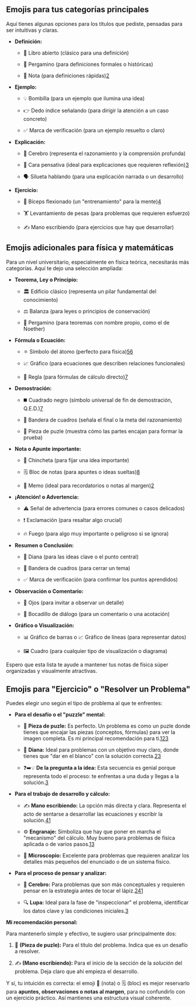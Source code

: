 ## Emojis para tus categorías principales

Aquí tienes algunas opciones para los títulos que pediste, pensadas para ser intuitivas y claras.

- **Definición:**
    - 📖 Libro abierto (clásico para una definición)
        
    - 📜 Pergamino (para definiciones formales o históricas)
        
    - 📝 Nota (para definiciones rápidas)[2](https://emojiterra.com/memo/)
        
- **Ejemplo:**
    - 💡 Bombilla (para un ejemplo que ilumina una idea)
        
    - 👉 Dedo índice señalando (para dirigir la atención a un caso concreto)
        
    - ✅ Marca de verificación (para un ejemplo resuelto o claro)
        
- **Explicación:**
    - 🧠 Cerebro (representa el razonamiento y la comprensión profunda)
        
    - 🤔 Cara pensativa (ideal para explicaciones que requieren reflexión)[3](https://www.smslocal.com/blog/emoji-meaning-in-text/)
        
    - 🗣️ Silueta hablando (para una explicación narrada o un desarrollo)
        
- **Ejercicio:**
    - 💪 Bíceps flexionado (un "entrenamiento" para la mente)[4](https://emojicombos.com/workout)
        
    - 🏋️ Levantamiento de pesas (para problemas que requieren esfuerzo)
        
    - ✍️ Mano escribiendo (para ejercicios que hay que desarrollar)

## Emojis adicionales para física y matemáticas

Para un nivel universitario, especialmente en física teórica, necesitarás más categorías. Aquí te dejo una selección ampliada:

- **Teorema, Ley o Principio:**
    - 🏛️ Edificio clásico (representa un pilar fundamental del conocimiento)
        
    - ⚖️ Balanza (para leyes o principios de conservación)
        
    - 📜 Pergamino (para teoremas con nombre propio, como el de Noether)
        
- **Fórmula o Ecuación:**
    - ⚛️ Símbolo del átomo (perfecto para física)[5](https://emojicombos.com/physics)[6](https://emojicombos.com/mathematical-physics)
        
    - 📈 Gráfico (para ecuaciones que describen relaciones funcionales)
        
    - 📏 Regla (para fórmulas de cálculo directo)[7](https://chalkdustmagazine.com/blog/top-10-emoji-use-mathematics/)
        
- **Demostración:**
    - ◼️ Cuadrado negro (símbolo universal de fin de demostración, Q.E.D.)[7](https://chalkdustmagazine.com/blog/top-10-emoji-use-mathematics/)
        
    - 🏁 Bandera de cuadros (señala el final o la meta del razonamiento)
        
    - 🧩 Pieza de puzle (muestra cómo las partes encajan para formar la prueba)
        
- **Nota o Apunte importante:**
    - 📌 Chincheta (para fijar una idea importante)
        
    - 🗒️ Bloc de notas (para apuntes o ideas sueltas)[8](https://emojidb.org/theorem-emojis)
        
    - 📝 Memo (ideal para recordatorios o notas al margen)[2](https://emojiterra.com/memo/)
        
- **¡Atención! o Advertencia:**
    - ⚠️ Señal de advertencia (para errores comunes o casos delicados)
        
    - ❗ Exclamación (para resaltar algo crucial)
        
    - 🔥 Fuego (para algo muy importante o peligroso si se ignora)
        
- **Resumen o Conclusión:**
    - 🎯 Diana (para las ideas clave o el punto central)
        
    - 🏁 Bandera de cuadros (para cerrar un tema)
        
    - ✅ Marca de verificación (para confirmar los puntos aprendidos)
        
- **Observación o Comentario:**
    - 👀 Ojos (para invitar a observar un detalle)
        
    - 💬 Bocadillo de diálogo (para un comentario o una acotación)
        
- **Gráfico o Visualización:**
    - 📊 Gráfico de barras o 📈 Gráfico de líneas (para representar datos)
        
    - 🖼️ Cuadro (para cualquier tipo de visualización o diagrama)
        

Espero que esta lista te ayude a mantener tus notas de física súper organizadas y visualmente atractivas.

## Emojis para "Ejercicio" o "Resolver un Problema"

Puedes elegir uno según el tipo de problema al que te enfrentes:

- **Para el desafío o el "puzzle" mental:**
    
    - 🧩 **Pieza de puzle:** Es perfecto. Un problema es como un puzle donde tienes que encajar las piezas (conceptos, fórmulas) para ver la imagen completa. Es mi principal recomendación para ti.[1](https://emojidb.org/problem-solving-emojis)[2](https://emojidb.org/problem-solver-emojis)[3](https://emojicombos.com/problem-solving)
        
    - 🎯 **Diana:** Ideal para problemas con un objetivo muy claro, donde tienes que "dar en el blanco" con la solución correcta.[2](https://emojidb.org/problem-solver-emojis)[3](https://emojicombos.com/problem-solving)
        
    - ❓➡️💡 **De la pregunta a la idea:** Esta secuencia es genial porque representa todo el proceso: te enfrentas a una duda y llegas a la solución.[3](https://emojicombos.com/problem-solving)
        
- **Para el trabajo de desarrollo y cálculo:**
    
    - ✍️ **Mano escribiendo:** La opción más directa y clara. Representa el acto de sentarse a desarrollar las ecuaciones y escribir la solución.[4](https://emojicombos.com/solving-math)[1](https://emojidb.org/problem-solving-emojis)
        
    - ⚙️ **Engranaje:** Simboliza que hay que poner en marcha el "mecanismo" del cálculo. Muy bueno para problemas de física aplicada o de varios pasos.[1](https://emojidb.org/problem-solving-emojis)[3](https://emojicombos.com/problem-solving)
        
    - 🔬 **Microscopio:** Excelente para problemas que requieren analizar los detalles más pequeños del enunciado o de un sistema físico.
        
- **Para el proceso de pensar y analizar:**
    
    - 🧠 **Cerebro:** Para problemas que son más conceptuales y requieren pensar en la estrategia antes de tocar el lápiz.[2](https://emojidb.org/problem-solver-emojis)[4](https://emojicombos.com/solving-math)[1](https://emojidb.org/problem-solving-emojis)
        
    - 🔍 **Lupa:** Ideal para la fase de "inspeccionar" el problema, identificar los datos clave y las condiciones iniciales.[3](https://emojicombos.com/problem-solving)
        

**Mi recomendación personal:**

Para mantenerlo simple y efectivo, te sugiero usar principalmente dos:

1. 🧩 **(Pieza de puzle):** Para el título del problema. Indica que es un desafío a resolver.
    
2. ✍️ **(Mano escribiendo):** Para el inicio de la sección de la _solución_ del problema. Deja claro que ahí empieza el desarrollo.
    

Y sí, tu intuición es correcta: el emoji 📝 (nota) o 🗒️ (bloc) es mejor reservarlo para **apuntes, observaciones o notas al margen**, para no confundirlo con un ejercicio práctico. Así mantienes una estructura visual coherente.